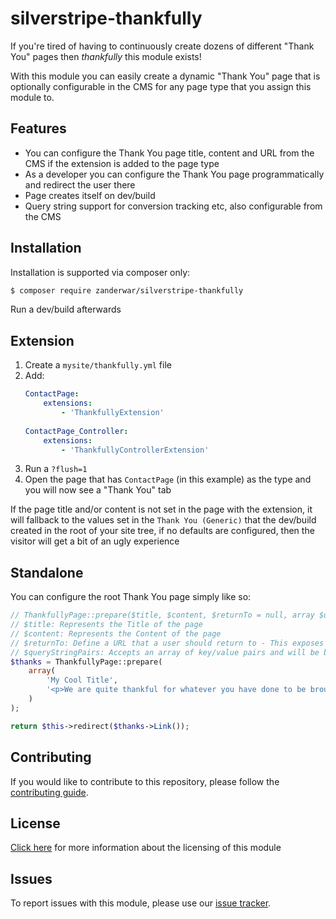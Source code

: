 # silverstripe-thankfully

If you're tired of having to continuously create dozens of different "Thank You" pages then _thankfully_ this module exists!

With this module you can easily create a dynamic "Thank You" page that is optionally configurable in the CMS for any page type that you assign this module to.

## Features
- You can configure the Thank You page title, content and URL from the CMS if the extension is added to the page type
- As a developer you can configure the Thank You page programmatically and redirect the user there
- Page creates itself on dev/build
- Query string support for conversion tracking etc, also configurable from the CMS

## Installation

Installation is supported via composer only:

```sh
$ composer require zanderwar/silverstripe-thankfully
```

Run a dev/build afterwards

## Extension

1. Create a `mysite/thankfully.yml` file
2. Add:
    ```yml
    ContactPage:
        extensions:
            - 'ThankfullyExtension'
            
    ContactPage_Controller:
        extensions:
            - 'ThankfullyControllerExtension'
    ```
3. Run a `?flush=1`
4. Open the page that has `ContactPage` (in this example) as the type and you will now see a "Thank You" tab

If the page title and/or content is not set in the page with the extension, it will fallback to the values set in the `Thank You (Generic)` that the dev/build created in the root of your site tree, if no defaults are configured, then the visitor will get a bit of an ugly experience

## Standalone

You can configure the root Thank You page simply like so:

```php
// ThankfullyPage::prepare($title, $content, $returnTo = null, array $queryStringPairs = array())
// $title: Represents the Title of the page
// $content: Represents the Content of the page
// $returnTo: Define a URL that a user should return to - This exposes a template method $ReturnTo which a developer can use to provide a button to return that user (optional)
// $queryStringPairs: Accepts an array of key/value pairs and will be built into a query string when Link() is called (optional)
$thanks = ThankfullyPage::prepare(
    array(
        'My Cool Title',
        '<p>We are quite thankful for whatever you have done to be brought here</p>'   
    )
);

return $this->redirect($thanks->Link());
```

## Contributing
If you would like to contribute to this repository, please follow the [contributing guide](CONTRIBUTING.md).

## License
[Click here](LICENSE.md) for more information about the licensing of this module

## Issues 
To report issues with this module, please use our [issue tracker](../../issues). 